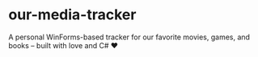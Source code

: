 # our-media-tracker
A personal WinForms-based tracker for our favorite movies, games, and books – built with love and C# ❤️

